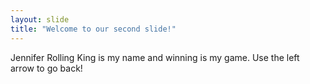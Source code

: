 ```yaml
---
layout: slide
title: "Welcome to our second slide!"
---
```

Jennifer Rolling King is my name and winning is my game. 
Use the left arrow to go back!

